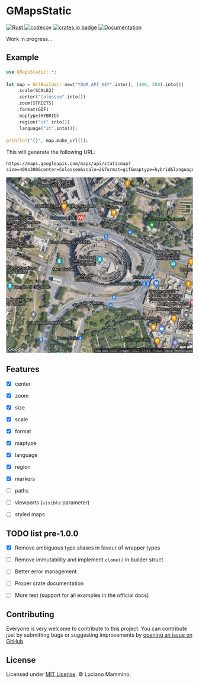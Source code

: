 # GMapsStatic

[![Rust](https://github.com/lmammino/gmaps-static/actions/workflows/Rust.yml/badge.svg)](https://github.com/lmammino/gmaps-static/actions/workflows/Rust.yml)
[![codecov](https://codecov.io/gh/lmammino/gmaps-static/branch/main/graph/badge.svg?token=4CNbvgaDc1)](https://codecov.io/gh/lmammino/gmaps-static)
[![crates.io badge](https://img.shields.io/crates/v/gmaps-static.svg)](https://crates.io/crates/gmaps-static)
[![Documentation](https://docs.rs/gmaps-static/badge.svg)](https://docs.rs/gmaps-static)


Work in progress...

## Example

```rust
use GMapsStatic::*;

let map = UrlBuilder::new("YOUR_API_KEY".into(), (400, 300).into())
    .scale(SCALE2)
    .center("Colosseo".into())
    .zoom(STREETS)
    .format(GIF)
    .maptype(HYBRID)
    .region("it".into())
    .language("it".into());

println!("{}", map.make_url());
```

This will generate the following URL:

```plain
https://maps.googleapis.com/maps/api/staticmap?size=400x300&center=Colosseo&scale=2&format=gif&maptype=hybrid&language=it&region=it&key=YOUR_API_KEY
```

![A map of the area sorrounding the Coliseum generated with GMapsStatic](./images/coliseum.gif)


## Features

 - [x] center
 - [x] zoom
 - [x] size
 - [x] scale
 - [x] format
 - [x] maptype
 - [x] language
 - [x] region
 - [x] markers
 - [ ] paths
 - [ ] viewports (`visible` parameter)
 - [ ] styled maps


## TODO list pre-1.0.0

 - [x] Remove ambiguous type aliases in favour of wrapper types
 - [ ] Remove immutability and implement `clone()` in builder struct
 - [ ] Better error management
 - [ ] Proper crate documentation
 - [ ] More test (support for all examples in the official docs)


## Contributing

Everyone is very welcome to contribute to this project.
You can contribute just by submitting bugs or suggesting improvements by
[opening an issue on GitHub](https://github.com/lmammino/gmaps-static/issues).


## License

Licensed under [MIT License](LICENSE). © Luciano Mammino.